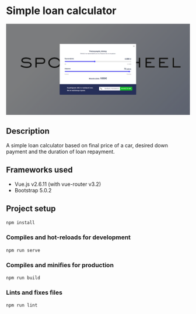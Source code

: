 # Simple loan calculator

![Screenshot of loan calculator](./images/loan-calc.png?raw=true "Screenshot of loan calculator")


## Description

A simple loan calculator based on final price of a car, desired down payment and the duration of loan repayment.

## Frameworks used

- Vue.js v2.6.11 (with vue-router v3.2)
- Bootstrap 5.0.2

## Project setup
```
npm install
```

### Compiles and hot-reloads for development
```
npm run serve
```

### Compiles and minifies for production
```
npm run build
```

### Lints and fixes files
```
npm run lint
```
